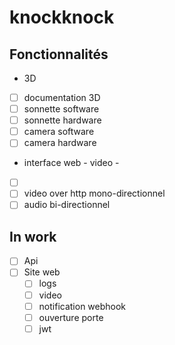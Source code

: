 # knockknock

## Fonctionnalités
*  3D
* [ ] documentation 3D
* [ ] sonnette software
* [ ] sonnette hardware
* [ ] camera software
* [ ] camera hardware
*  interface web
		- video
		- ​
* [ ] ​
* [ ] video over http mono-directionnel
* [ ] audio bi-directionnel

## In work
* [ ] Api
* [ ] Site web
    * [ ] logs
    * [ ] video
    * [ ] notification webhook
    * [ ] ouverture porte
    * [ ] jwt
